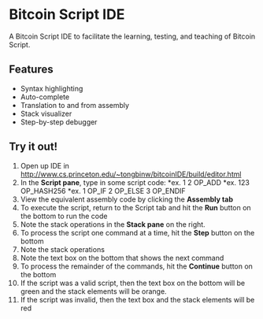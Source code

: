 Bitcoin Script IDE
============================

A Bitcoin Script IDE to facilitate the learning, testing, and teaching of Bitcoin Script.

Features
--------

* Syntax highlighting
* Auto-complete
* Translation to and from assembly
* Stack visualizer
* Step-by-step debugger

Try it out!
--------------------
1. Open up IDE in http://www.cs.princeton.edu/~tongbinw/bitcoinIDE/build/editor.html
2. In the **Script pane**, type in some script code:
  *ex. 1  2  OP_ADD
  *ex. 123  OP_HASH256
  *ex. 1  OP_IF  2  OP_ELSE  3  OP_ENDIF
3. View the equivalent assembly code by clicking the **Assembly tab**
4. To execute the script, return to the Script tab and hit the **Run** button on the bottom to run the code
5. Note the stack operations in the **Stack pane** on the right.
6. To process the script one command at a time, hit the **Step** button on the bottom
7. Note the stack operations
8. Note the text box on the bottom that shows the next command
9. To process the remainder of the commands, hit the **Continue** button on the bottom
10. If the script was a valid script, then the text box on the bottom will be green and the stack elements will be orange.
11. If the script was invalid, then the text box and the stack elements will be red




